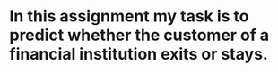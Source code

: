 # In this assignment my task is to predict whether the customer of a financial institution exits or stays.
